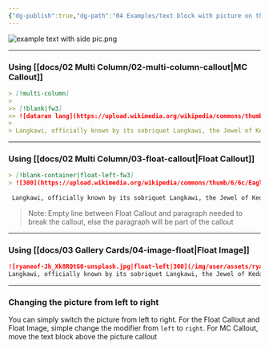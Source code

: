 ```yaml
---
{"dg-publish":true,"dg-path":"04 Examples/text block with picture on the left.md","permalink":"/04-examples/text-block-with-picture-on-the-left/","noteIcon":""}
---
```



![example text with side pic.png](/img/user/docs/assets/example%20text%20with%20side%20pic.png)

---

### Using [[docs/02 Multi Column/02-multi-column-callout\|MC Callout]] 
```md
> [!multi-column]
> 
>> [!blank|fw3]
>> ![dataran lang](https://upload.wikimedia.org/wikipedia/commons/thumb/6/6c/Eagle_square_at_Kuah_Langkawi.jpg/375px-Eagle_square_at_Kuah_Langkawi.jpg)
> 
> Langkawi, officially known by its sobriquet Langkawi, the Jewel of Kedah (Malay: Langkawi Permata Kedah), is a duty-free island and an archipelago of 99 islands (plus five small islands visible only at low tide in the Strait of Malacca) located some 30 km off the coast of northwestern Malaysia and a few kilometres south of Ko Tarutao, adjacent to the Thai border. Politically, it is an administrative district of Kedah, with Kuah as its largest town. Pantai Cenang is the island's most popular beach and tourist area.
```

---

### Using [[docs/02 Multi Column/03-float-callout\|Float Callout]] 
```md
> [!blank-container|float-left-fw3]
> ![300](https://upload.wikimedia.org/wikipedia/commons/thumb/6/6c/Eagle_square_at_Kuah_Langkawi.jpg/375px-Eagle_square_at_Kuah_Langkawi.jpg)
 
 Langkawi, officially known by its sobriquet Langkawi, the Jewel of Kedah (Malay: Langkawi Permata Kedah), is a duty-free island and an archipelago of 99 islands (plus five small islands visible only at low tide in the Strait of Malacca) located some 30 km off the coast of northwestern Malaysia and a few kilometres south of Ko Tarutao, adjacent to the Thai border. Politically, it is an administrative district of Kedah, with Kuah as its largest town. Pantai Cenang is the island's most popular beach and tourist area.
```

> Note: Empty line between Float Callout and paragraph needed to break the callout, else the paragraph will be part of the callout

---

### Using [[docs/03 Gallery Cards/04-image-float\|Float Image]] 
```md
![ryaneof-Jh_Xk8RQtG0-unsplash.jpg|float-left|300](/img/user/assets/ryaneof-Jh_Xk8RQtG0-unsplash.jpg)
Langkawi, officially known by its sobriquet Langkawi, the Jewel of Kedah (Malay: Langkawi Permata Kedah), is a duty-free island and an archipelago of 99 islands (plus five small islands visible only at low tide in the Strait of Malacca) located some 30 km off the coast of northwestern Malaysia and a few kilometres south of Ko Tarutao, adjacent to the Thai border. Politically, it is an administrative district of Kedah, with Kuah as its largest town. Pantai Cenang is the island's most popular beach and tourist area.
```

---

### Changing the picture from left to right
You can simply switch the picture from left to right. For the Float Callout and Float Image, simple change the modifier from `left` to `right`. For MC Callout, move the text block above the picture callout